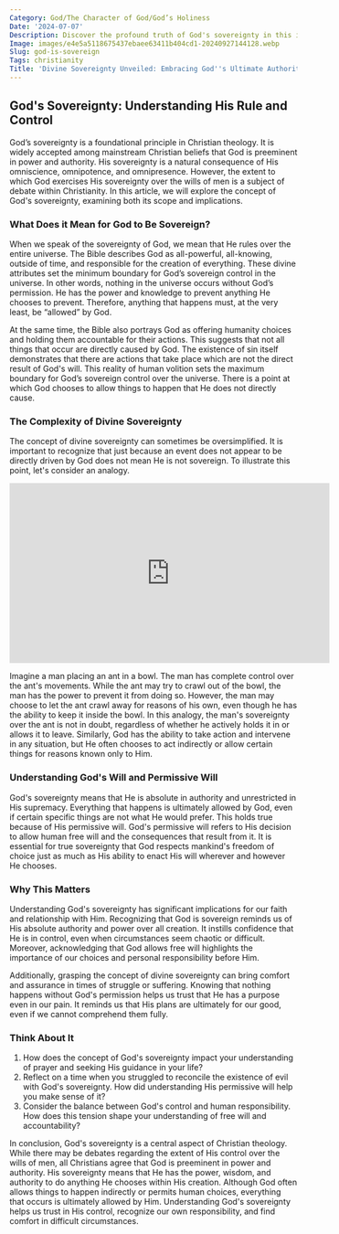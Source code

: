 ```yaml
---
Category: God/The Character of God/God’s Holiness
Date: '2024-07-07'
Description: Discover the profound truth of God's sovereignty in this insightful article. Explore how His absolute authority shapes our understanding of faith and divine providence.
Image: images/e4e5a5118675437ebaee63411b404cd1-20240927144128.webp
Slug: god-is-sovereign
Tags: christianity
Title: 'Divine Sovereignty Unveiled: Embracing God''s Ultimate Authority'
---
```


## God's Sovereignty: Understanding His Rule and Control

God’s sovereignty is a foundational principle in Christian theology. It is widely accepted among mainstream Christian beliefs that God is preeminent in power and authority. His sovereignty is a natural consequence of His omniscience, omnipotence, and omnipresence. However, the extent to which God exercises His sovereignty over the wills of men is a subject of debate within Christianity. In this article, we will explore the concept of God's sovereignty, examining both its scope and implications.

### What Does it Mean for God to Be Sovereign?

When we speak of the sovereignty of God, we mean that He rules over the entire universe. The Bible describes God as all-powerful, all-knowing, outside of time, and responsible for the creation of everything. These divine attributes set the minimum boundary for God’s sovereign control in the universe. In other words, nothing in the universe occurs without God’s permission. He has the power and knowledge to prevent anything He chooses to prevent. Therefore, anything that happens must, at the very least, be “allowed” by God.

At the same time, the Bible also portrays God as offering humanity choices and holding them accountable for their actions. This suggests that not all things that occur are directly caused by God. The existence of sin itself demonstrates that there are actions that take place which are not the direct result of God's will. This reality of human volition sets the maximum boundary for God’s sovereign control over the universe. There is a point at which God chooses to allow things to happen that He does not directly cause.

### The Complexity of Divine Sovereignty

The concept of divine sovereignty can sometimes be oversimplified. It is important to recognize that just because an event does not appear to be directly driven by God does not mean He is not sovereign. To illustrate this point, let's consider an analogy.


<iframe width="560" height="315" src="https://www.youtube.com/embed/UnXw_QO4OaM" frameborder="0" allow="autoplay; encrypted-media" allowfullscreen></iframe>


Imagine a man placing an ant in a bowl. The man has complete control over the ant's movements. While the ant may try to crawl out of the bowl, the man has the power to prevent it from doing so. However, the man may choose to let the ant crawl away for reasons of his own, even though he has the ability to keep it inside the bowl. In this analogy, the man's sovereignty over the ant is not in doubt, regardless of whether he actively holds it in or allows it to leave. Similarly, God has the ability to take action and intervene in any situation, but He often chooses to act indirectly or allow certain things for reasons known only to Him.

### Understanding God's Will and Permissive Will

God's sovereignty means that He is absolute in authority and unrestricted in His supremacy. Everything that happens is ultimately allowed by God, even if certain specific things are not what He would prefer. This holds true because of His permissive will. God's permissive will refers to His decision to allow human free will and the consequences that result from it. It is essential for true sovereignty that God respects mankind's freedom of choice just as much as His ability to enact His will wherever and however He chooses.

### Why This Matters

Understanding God's sovereignty has significant implications for our faith and relationship with Him. Recognizing that God is sovereign reminds us of His absolute authority and power over all creation. It instills confidence that He is in control, even when circumstances seem chaotic or difficult. Moreover, acknowledging that God allows free will highlights the importance of our choices and personal responsibility before Him.

Additionally, grasping the concept of divine sovereignty can bring comfort and assurance in times of struggle or suffering. Knowing that nothing happens without God's permission helps us trust that He has a purpose even in our pain. It reminds us that His plans are ultimately for our good, even if we cannot comprehend them fully.

### Think About It

1. How does the concept of God's sovereignty impact your understanding of prayer and seeking His guidance in your life?
2. Reflect on a time when you struggled to reconcile the existence of evil with God's sovereignty. How did understanding His permissive will help you make sense of it?
3. Consider the balance between God's control and human responsibility. How does this tension shape your understanding of free will and accountability?

In conclusion, God's sovereignty is a central aspect of Christian theology. While there may be debates regarding the extent of His control over the wills of men, all Christians agree that God is preeminent in power and authority. His sovereignty means that He has the power, wisdom, and authority to do anything He chooses within His creation. Although God often allows things to happen indirectly or permits human choices, everything that occurs is ultimately allowed by Him. Understanding God's sovereignty helps us trust in His control, recognize our own responsibility, and find comfort in difficult circumstances.